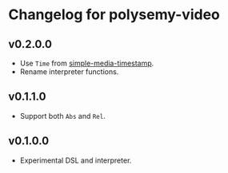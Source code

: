 # Changelog for polysemy-video

## v0.2.0.0

* Use `Time` from 
  [simple-media-timestamp](https://hackage.haskell.org/package/simple-media-timestamp).
* Rename interpreter functions.

## v0.1.1.0

* Support both `Abs` and `Rel`.

## v0.1.0.0

* Experimental DSL and interpreter.
